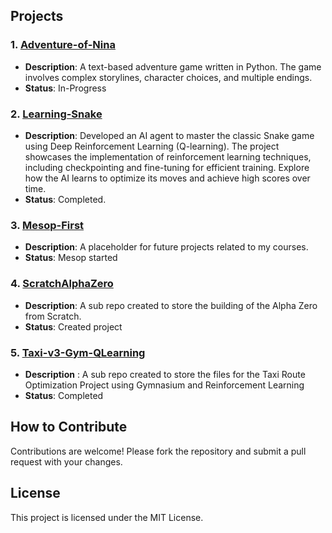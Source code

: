 ## Projects

### 1. [Adventure-of-Nina](Adventure-of-nina)

- **Description**: A text-based adventure game written in Python. The game involves complex storylines, character choices, and multiple endings.
- **Status**: In-Progress

### 2. [Learning-Snake](Learning-Snake)

- **Description**: Developed an AI agent to master the classic Snake game using Deep Reinforcement Learning (Q-learning). The project showcases the implementation of reinforcement learning techniques, including checkpointing and fine-tuning for efficient training. Explore how the AI learns to optimize its moves and achieve high scores over time.
- **Status**: Completed.

### 3. [Mesop-First](Mesop-First)

- **Description**: A placeholder for future projects related to my courses.
- **Status**: Mesop started

### 4. [ScratchAlphaZero](ScratchAlphaZero)

- **Description**: A sub repo created to store the building of the Alpha Zero from Scratch.
- **Status**: Created project

### 5. [Taxi-v3-Gym-QLearning](Taxi-v3-Gym-QLearning)

- **Description** : A sub repo created to store the files for the Taxi Route Optimization Project using Gymnasium and Reinforcement Learning
- **Status**: Completed

## How to Contribute

Contributions are welcome! Please fork the repository and submit a pull request with your changes.

## License

This project is licensed under the MIT License.
